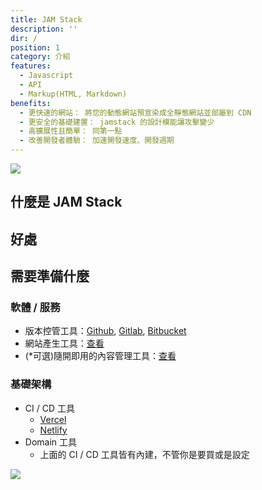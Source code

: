 ```yaml
---
title: JAM Stack
description: ''
dir: /
position: 1
category: 介紹
features:
  - Javascript
  - API
  - Markup(HTML, Markdown)
benefits:
  - 更快速的網站： 將您的動態網站預宣染成全靜態網站並部屬到 CDN
  - 更安全的基礎建置： jamstack 的設計模能讓攻擊變少
  - 高擴展性且簡單： 同第一點
  - 改善開發者體驗： 加速開發速度、開發週期
---
```


<img src="/preview.png" class="light-img dark-img" />

## 什麼是 JAM Stack

<list :items="features"></list>

## 好處

<list :items="benefits"></list>

## 需要準備什麼

### 軟體 / 服務

- 版本控管工具：[Github](https://github.com/), [Gitlab](https://gitlab.com/), [Bitbucket](https://bitbucket.org/)
- 網站產生工具：[查看](https://www.staticgen.com/)
- <span class="text-xs text-red-500">(\*可選)</span>隨開即用的內容管理工具：[查看](https://headlesscms.org/)

### 基礎架構

- CI / CD 工具
  - [Vercel](https://vercel.com/home)
  - [Netlify](https://www.netlify.com/)
- Domain 工具
  - 上面的 CI / CD 工具皆有內建，不管你是要買或是設定

<img src="/images/vercel-domain.jpg" />
